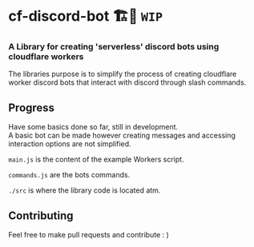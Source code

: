 # cf-discord-bot 🏗️👷 `WIP`

### A Library for creating 'serverless' discord bots using cloudflare workers

The libraries purpose is to simplify the process of creating cloudflare worker discord bots that interact with discord through slash commands.

## Progress

Have some basics done so far, still in development. <br>
A basic bot can be made however creating messages and accessing interaction options are not simplified.

`main.js` is the content of the example Workers script.

`commands.js` are the bots commands.

`./src` is where the library code is located atm.

## Contributing

Feel free to make pull requests and contribute : )
